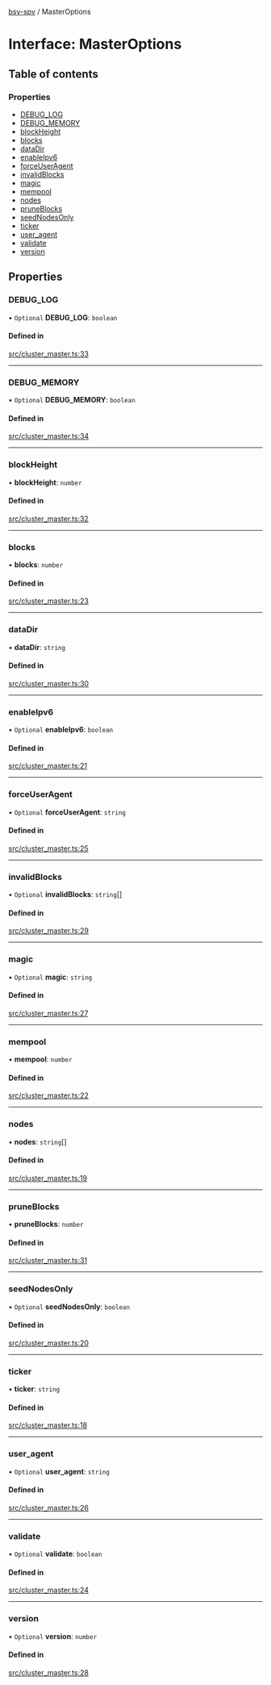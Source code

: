 [bsv-spv](../README.md) / MasterOptions

# Interface: MasterOptions

## Table of contents

### Properties

- [DEBUG\_LOG](MasterOptions.md#debug_log)
- [DEBUG\_MEMORY](MasterOptions.md#debug_memory)
- [blockHeight](MasterOptions.md#blockheight)
- [blocks](MasterOptions.md#blocks)
- [dataDir](MasterOptions.md#datadir)
- [enableIpv6](MasterOptions.md#enableipv6)
- [forceUserAgent](MasterOptions.md#forceuseragent)
- [invalidBlocks](MasterOptions.md#invalidblocks)
- [magic](MasterOptions.md#magic)
- [mempool](MasterOptions.md#mempool)
- [nodes](MasterOptions.md#nodes)
- [pruneBlocks](MasterOptions.md#pruneblocks)
- [seedNodesOnly](MasterOptions.md#seednodesonly)
- [ticker](MasterOptions.md#ticker)
- [user\_agent](MasterOptions.md#user_agent)
- [validate](MasterOptions.md#validate)
- [version](MasterOptions.md#version)

## Properties

### DEBUG\_LOG

• `Optional` **DEBUG\_LOG**: `boolean`

#### Defined in

[src/cluster_master.ts:33](https://github.com/kevinejohn/bsv-spv/blob/master/src/cluster_master.ts#L33)

___

### DEBUG\_MEMORY

• `Optional` **DEBUG\_MEMORY**: `boolean`

#### Defined in

[src/cluster_master.ts:34](https://github.com/kevinejohn/bsv-spv/blob/master/src/cluster_master.ts#L34)

___

### blockHeight

• **blockHeight**: `number`

#### Defined in

[src/cluster_master.ts:32](https://github.com/kevinejohn/bsv-spv/blob/master/src/cluster_master.ts#L32)

___

### blocks

• **blocks**: `number`

#### Defined in

[src/cluster_master.ts:23](https://github.com/kevinejohn/bsv-spv/blob/master/src/cluster_master.ts#L23)

___

### dataDir

• **dataDir**: `string`

#### Defined in

[src/cluster_master.ts:30](https://github.com/kevinejohn/bsv-spv/blob/master/src/cluster_master.ts#L30)

___

### enableIpv6

• `Optional` **enableIpv6**: `boolean`

#### Defined in

[src/cluster_master.ts:21](https://github.com/kevinejohn/bsv-spv/blob/master/src/cluster_master.ts#L21)

___

### forceUserAgent

• `Optional` **forceUserAgent**: `string`

#### Defined in

[src/cluster_master.ts:25](https://github.com/kevinejohn/bsv-spv/blob/master/src/cluster_master.ts#L25)

___

### invalidBlocks

• `Optional` **invalidBlocks**: `string`[]

#### Defined in

[src/cluster_master.ts:29](https://github.com/kevinejohn/bsv-spv/blob/master/src/cluster_master.ts#L29)

___

### magic

• `Optional` **magic**: `string`

#### Defined in

[src/cluster_master.ts:27](https://github.com/kevinejohn/bsv-spv/blob/master/src/cluster_master.ts#L27)

___

### mempool

• **mempool**: `number`

#### Defined in

[src/cluster_master.ts:22](https://github.com/kevinejohn/bsv-spv/blob/master/src/cluster_master.ts#L22)

___

### nodes

• **nodes**: `string`[]

#### Defined in

[src/cluster_master.ts:19](https://github.com/kevinejohn/bsv-spv/blob/master/src/cluster_master.ts#L19)

___

### pruneBlocks

• **pruneBlocks**: `number`

#### Defined in

[src/cluster_master.ts:31](https://github.com/kevinejohn/bsv-spv/blob/master/src/cluster_master.ts#L31)

___

### seedNodesOnly

• `Optional` **seedNodesOnly**: `boolean`

#### Defined in

[src/cluster_master.ts:20](https://github.com/kevinejohn/bsv-spv/blob/master/src/cluster_master.ts#L20)

___

### ticker

• **ticker**: `string`

#### Defined in

[src/cluster_master.ts:18](https://github.com/kevinejohn/bsv-spv/blob/master/src/cluster_master.ts#L18)

___

### user\_agent

• `Optional` **user\_agent**: `string`

#### Defined in

[src/cluster_master.ts:26](https://github.com/kevinejohn/bsv-spv/blob/master/src/cluster_master.ts#L26)

___

### validate

• `Optional` **validate**: `boolean`

#### Defined in

[src/cluster_master.ts:24](https://github.com/kevinejohn/bsv-spv/blob/master/src/cluster_master.ts#L24)

___

### version

• `Optional` **version**: `number`

#### Defined in

[src/cluster_master.ts:28](https://github.com/kevinejohn/bsv-spv/blob/master/src/cluster_master.ts#L28)
